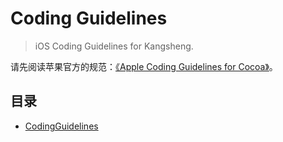 # Coding Guidelines

> iOS Coding Guidelines for Kangsheng.

请先阅读苹果官方的规范：[《Apple Coding Guidelines for Cocoa》](https://developer.apple.com/library/mac/documentation/Cocoa/Conceptual/CodingGuidelines/CodingGuidelines.html#//apple_ref/doc/uid/10000146-SW1)。

## 目录

- [CodingGuidelines](codingguidelines.md)




